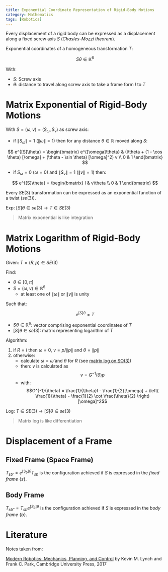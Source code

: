 ```yaml
---
title: Exponential Coordinate Representation of Rigid-Body Motions
category: Mathematics
tags: [Robotics]
---
```


Every displacement of a rigid body can be expressed as a displacement along a fixed screw axis $S$ (*Chasles-Mozzi theorem*).

Exponential coordinates of a homogeneous transformation $T$:

$$
S\theta \in \mathbb{R}^6
$$

With:

- $S$: Screw axis
- $\theta$: distance to travel along screw axis to take a frame form $I$ to $T$

# Matrix Exponential of Rigid-Body Motions


With $S = (\omega, v) = (S_{\omega}, S_v)$ as screw axis:

- if $\left\| S_{\omega} \right\| = 1$ ($\left\| \omega \right\| = 1$) then for any distance $\theta \in \mathbb{R}$ moved along $S$:

$$
e^{[S]\theta} =
\begin{bmatrix}
e^{[\omega]\theta} &
(I\theta + (1 - \cos \theta) [\omega] + (\theta - \sin \theta) [\omega]^2) v \\
0 & 1
\end{bmatrix}
$$

- if $S_\omega = 0$ ($\omega = 0$) and $\left\| S_v \right\| = 1$ ($\left\| v \right\| = 1$) then:

$$
e^{[S]\theta} =
\begin{bmatrix}
    I & v\theta \\
    0 & 1
\end{bmatrix}
$$

Every $SE(3)$ transformation can be expressed as an exponential function of a twist ($se(3)$).

Exp: $[S]\theta \in se(3) \rightarrow T \in SE(3)$

> Matrix exponential is like integration


# Matrix Logarithm of Rigid-Body Motions


Given: $T = (R, p) \in SE(3)$

Find:

- $\theta \in [0, \pi]$
- $S = (\omega, v) \in \mathbb{R}^6$
  - at least one of $\left\| \omega \right\|$ or $\left\| v \right\|$ is unity
  
Such that:

$$
e^{[S]\theta} = T
$$

- $S\theta \in \mathbb{R}^6$: vector comprising exponential coordinates of $T$
- $[S]\theta \in se(3)$: matrix representing logarithm of $T$

Algorithm:

1. if $R=I$ then $\omega=0$, $v = p / \left\| p \right\|$ and $\theta = \left\| p \right\|$
2. otherwise:
     - calculate $\omega = \hat{\omega}$ and $\theta$ for $R$ (see [matrix log on SO(3)]({filename}/rodrigues_formula.md))
     - then: $v$ is calculated as $$v = G^{-1}(\theta)p$$
     - with: $$G^{-1}(\theta) = \frac{1}{\theta}I - \frac{1}{2}[\omega] + \left( \frac{1}{\theta} - \frac{1}{2} \cot \frac{\theta}{2} \right) [\omega]^2$$

Log: $T \in SE(3) \rightarrow [S]\theta \in se(3)$

> Matrix log is like differentiation


# Displacement of a Frame

## Fixed Frame (Space Frame)

$T_{sb'} = e^{[S_b]\theta}T_{sb}$ is the configuration achieved if $S$ is expressed in the *fixed frame* $\{s\}$.

## Body Frame

$T_{sb''} = T_{sb}e^{[S_b]\theta}$ is the configuration achieved if $S$ is expressed in the *body frame* $\{b\}$.


# Literature

Notes taken from:

[Modern Robotics: Mechanics, Planning, and Control](http://hades.mech.northwestern.edu/index.php/Modern_Robotics) by Kevin M. Lynch and Frank C. Park, Cambridge University Press, 2017
